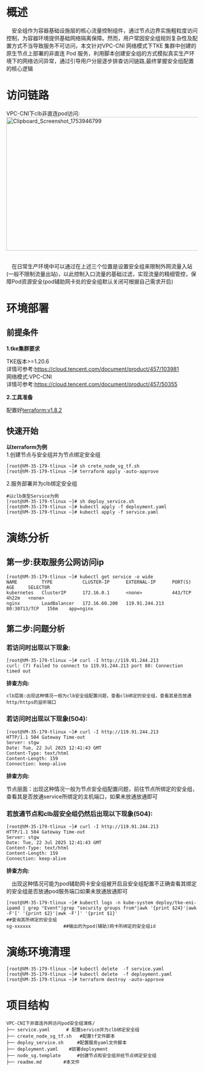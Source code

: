 # 概述
&emsp;安全组作为容器基础设施层的核心流量控制组件，通过节点边界实施粗粒度访问控制，为容器环境提供基础网络隔离保障。然而，用户常因安全组规则复杂性及配置方式不当导致服务不可访问，本文针对VPC-CNI 网络模式下TKE 集群中创建的原生节点上部署的非直连 Pod 服务，利用脚本创建安全组的方式模拟真实生产环境下的网络访问异常，通过引导用户分层逐步排查访问链路,最终掌握安全组配置的核心逻辑


# 访问链路
VPC-CNI下clb非直连pod访问:<br>
[<img width="710" height="351" alt="Clipboard_Screenshot_1753946799" src="https://github.com/user-attachments/assets/d76ff741-e630-4618-a959-bbc06187e475" />
](./image/flowchart.md)

 <br>&emsp;在日常生产环境中可以通过在上述三个位置是设置安全组来限制外网流量入站(一般不限制流量出站)，以此控制入口流量的基础过滤，实现流量的精细管控，保障Pod资源安全(pod辅助网卡处的安全组默认关闭可根据自己需求开启)

# 环境部署
## 前提条件
**1.tke集群要求**

TKE版本>=1.20.6
<br>详情可参考:https://cloud.tencent.com/document/product/457/103981<br>
网络模式:VPC-CNI<br>
详情可参考:https://cloud.tencent.com/document/product/457/50355

**2.工具准备**

配置好[terraform:v1.8.2](https://developer.hashicorp.com/terraform)
## 快速开始
**以terraform为例**<br>
 1.创建节点与安全组并为节点绑定安全组
```
[root@VM-35-179-tlinux ~]# sh crete_node_sg_tf.sh
[root@VM-35-179-tlinux ~]# terraform apply -auto-approve
```
 2.服务部署并为clb绑定安全组

```
#以clb类型Service为例
[root@VM-35-179-tlinux ~]# sh deploy_service.sh
[root@VM-35-179-tlinux ~]# kubectl apply -f deployment.yaml
[root@VM-35-179-tlinux ~]# kubectl apply -f service.yaml
```

# 演练分析
## 第一步:获取服务公网访问ip
```
[root@VM-35-179-tlinux ~]# kubectl get service -o wide
NAME         TYPE           CLUSTER-IP      EXTERNAL-IP      PORT(S)        AGE     SELECTOR
kubernetes   ClusterIP      172.16.0.1      <none>           443/TCP        4h22m   <none>
nginx        LoadBalancer   172.16.60.200   119.91.244.213   80:30713/TCP   156m    app=nginx
```
## 第二步:问题分析
### 若访问时出现以下现象:
```
[root@VM-35-179-tlinux ~]# curl -I http://119.91.244.213
curl: (7) Failed to connect to 119.91.244.213 port 80: Connection timed out
```
**排查方向:**<br>
```
clb层面:出现这种情况一般为clb安全组配置问题，查看clb绑定的安全组，查看其是否放通http/https的监听端口
```
### 若访问时出现以下现象(504):
```
[root@VM-35-179-tlinux ~]# curl -I http://119.91.244.213
HTTP/1.1 504 Gateway Time-out
Server: stgw
Date: Tue, 22 Jul 2025 12:41:43 GMT
Content-Type: text/html
Content-Length: 159
Connection: keep-alive
```
**排查方向:**<br>

节点层面：出现这种情况一般为节点安全组配置问题，前往节点所绑定的安全组，查看其是否放通service所绑定的主机端口，如果未放通放通即可

### 若放通节点和clb层安全组仍然后出现以下现象(504):
```
[root@VM-35-179-tlinux ~]# curl -I http://119.91.244.213
HTTP/1.1 504 Gateway Time-out
Server: stgw
Date: Tue, 22 Jul 2025 12:41:43 GMT
Content-Type: text/html
Content-Length: 159
Connection: keep-alive
```
**排查方向:**<br>

&emsp;出现这种情况可能为pod辅助网卡安全组被开启且安全组配置不正确查看其绑定的安全组是否放通pod服务端口如果未放通放通即可
```
[root@VM-35-179-tlinux ~]# kubectl logs -n kube-system deploy/tke-eni-ipamd | grep "Event"|grep "security groups from"|awk '{print $24}'|awk -F'[' '{print $2}'|awk -F']' '{print $1}'                            ##查询其所绑定的安全组
sg-xxxxxx            ##输出的为pod(辅助)网卡所绑定的安全组id
```


# 演练环境清理
```
[root@VM-35-179-tlinux ~]# kubectl delete  -f service.yaml
[root@VM-35-179-tlinux ~]# kubectl delete  -f deployment.yaml
[root@VM-35-179-tlinux ~]# terraform destroy -auto-approve
```
# 项目结构
```
VPC-CNI下非直连外网访问pod安全组演练/  
├── service.yaml      # 配置service并为clb绑定安全组
├── create_node_sg_tf.sh   #配置tf文件脚本
├── deploy_service.sh     #配置服务yaml文件脚本
├── deployment.yaml    #部署deployment
├── node_sg.template      #创建节点和安全组并给节点绑定安全组
├── readme.md        #本文件
```
